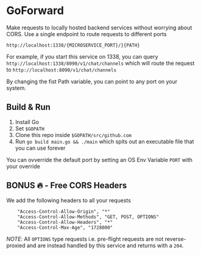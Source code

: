 # GoForward

Make requests to locally hosted backend services without worrying about CORS. Use a single endpoint to route requests to different ports

```
http://localhost:1338/{MICROSERVICE_PORT}/}{PATH}
```

For example, if you start this service on 1338, you can query `http://localhost:1338/8090/v1/chat/channels` which will route the request to `http://localhost:8090/v1/chat/channels`

By changing the fist Path variable, you can point to any port on your system.

## Build & Run

1) Install Go
2) Set `$GOPATH`
3) Clone this repo inside `$GOPATH/src/github.com`
4) Run `go build main.go && ./main` which spits out an executable file that you can use forever

You can ovverride the default port by setting an OS Env Variable `PORT` with your override

## BONUS 🔥 - Free CORS Headers

We add the following headers to all your requests

```
	"Access-Control-Allow-Origin", "*"
	"Access-Control-Allow-Methods", "GET, POST, OPTIONS"
	"Access-Control-Allow-Headers", "*"
	"Access-Control-Max-Age", "1728000"
```

*NOTE*: All `OPTIONS` type requests i.e. pre-flight requests are not reverse-proxied and are instead handled by this service and returns with a `204`.